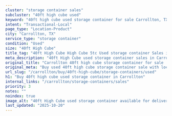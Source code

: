 ```yaml
---
cluster: "storage container sales"
subcluster: "40ft high cube used"
keyword: "40ft high cube used storage container for sale Carrollton, TX"
intent: "Transactional-Local"
page_type: "Location-Product"
city: "Carrollton, TX"
service_type: "storage container"
condition: "Used"
size: "40ft High Cube"
title_tag: "40ft High Cube High Cube 5tc Used storage container Sales in Carrollton | LC Container"
meta_description: "40ft High Cube used storage container sales in Carrollton. High cube containers with extra height. Fast delivery, competitive pricing. Serving storage containers area. Quote ID: T6A. Call (214) 524-4168 for your free quote today."
original_title: "Carrollton 40ft high cube storage container for sale | LC"
original_meta: "Buy used 40ft high cube storage container sale with local delivery in Carrollton, TX. LC Container — local Since 2003. Request a fast quote today."
url_slug: "/carrollton/buy/40ft-high-cube/storage-containers/used"
h1: "Buy 40ft high cube used storage container in Carrollton"
internal_links: "/carrollton/storage-containers/sales"
priority: 3
notes: ""
noindex: true
image_alt: "40ft High Cube used storage container available for delivery in Carrollton"
last_updated: "2025-10-20"
---
```


<!-- TODO: Add unique city/inventory copy, images, and internal links here. -->
